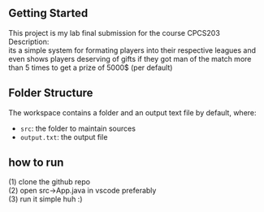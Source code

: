 ## Getting Started

This project is my lab final submission for the course CPCS203 <br>
Description: <br>
its a simple system for formating players into their respective leagues and even shows players deserving of gifts if they got man of the match more than 5 times to get a prize of 5000$ (per default)

## Folder Structure

The workspace contains a folder and an output text file by default, where:

- `src`: the folder to maintain sources
- `output.txt`: the output file



## how to run

(1) clone the github repo<br>
(2) open src->App.java in vscode preferably <br>
(3) run it   simple huh :)